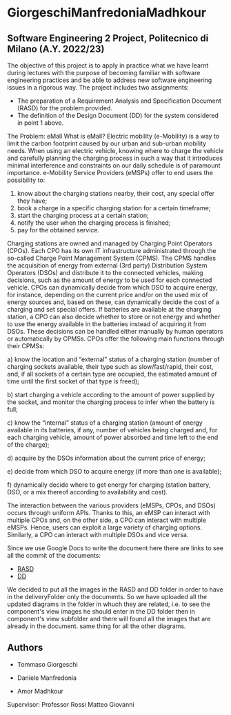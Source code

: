 # GiorgeschiManfredoniaMadhkour
## Software Engineering 2 Project, Politecnico di Milano (A.Y. 2022/23)
The objective of this project is to apply in practice what we have learnt during lectures with the purpose of becoming familiar with software engineering practices and be able to address new software engineering issues in a rigorous way. The project includes two assignments:
* The preparation of a Requirement Analysis and Specification Document (RASD) for the problem provided.
* The definition of the Design Document (DD) for the system considered in point 1 above.

The Problem: eMall
What is eMall?
Electric mobility (e-Mobility) is a way to limit the carbon footprint caused by our urban and sub-urban mobility needs. When using an electric vehicle, knowing where to charge the vehicle and carefully planning the charging process in such a way that it introduces minimal interference and constraints on our daily schedule is of paramount importance.
e-Mobility Service Providers (eMSPs) offer to end users the possibility to:
1) know about the charging stations nearby, their cost, any special offer they have;
2) book a charge in a specific charging station for a certain timeframe;
3) start the charging process at a certain station;
4) notify the user when the charging process is finished;
5) pay for the obtained service.

Charging stations are owned and managed by Charging Point Operators (CPOs). Each CPO has its own IT infrastructure administrated through the so-called Charge Point Management System (CPMS). The CPMS handles the acquisition of energy from external (3rd party) Distribution System Operators (DSOs) and distribute it to the connected vehicles, making decisions, such as the amount of energy to be used for each connected vehicle. CPOs can dynamically decide from which DSO to acquire energy, for instance, depending on the current price and/or on the used mix of energy sources and, based on these, can dynamically decide the cost of a charging and set special offers. If batteries are available at the charging station, a CPO can also decide whether to store or not energy and whether to use the energy available in the batteries instead of acquiring it from DSOs. These decisions can be handled either manually by human operators or automatically by CPMSs.
CPOs offer the following main functions through their CPMSs:

a) know the location and “external” status of a charging station (number of charging sockets
available, their type such as slow/fast/rapid, their cost, and, if all sockets of a certain type are occupied, the estimated amount of time until the first socket of that type is freed);

b) start charging a vehicle according to the amount of power supplied by the socket, and monitor
the charging process to infer when the battery is full;

c) know the “internal” status of a charging station (amount of energy available in its batteries, if any, number of vehicles being charged and, for each charging vehicle, amount of power absorbed and time left to the end of the charge);

d) acquire by the DSOs information about the current price of energy;

e) decide from which DSO to acquire energy (if more than one is available);

f) dynamically decide where to get energy for charging (station battery, DSO, or a mix thereof
according to availability and cost).

The interaction between the various providers (eMSPs, CPOs, and DSOs) occurs through uniform APIs. Thanks to this, an eMSP can interact with multiple CPOs and, on the other side, a CPO can interact with multiple eMSPs. Hence, users can exploit a large variety of charging options. Similarly, a CPO can interact with multiple DSOs and vice versa.



Since we use Google Docs to write the document here there are links to see all the commit of the documents:
* [RASD](https://docs.google.com/document/d/1ju-7AX9Tz9ayZfkL_pCP9Dp0biPJw3X0B6gOYnlgNpg/edit?usp=sharing)
* [DD](https://docs.google.com/document/d/1xIC5BhXMgeH1dTUm2VwmDXSwa731cpfF-aqMFoGGU9w/edit?usp=sharing)


We decided  to put all the images in the RASD and DD folder in order to have in the deliveryFolder only the documents. So we have uploaded all the updated diagrams in the folder in whuch they are related, i.e. to see the component's view images he should enter in the DD folder then in component's view subfolder and there will found all the images that are already in the document. same thing for all the other diagrams.


## Authors

* Tommaso Giorgeschi

* Daniele Manfredonia

* Amor Madhkour 

Supervisor: Professor Rossi Matteo Giovanni
